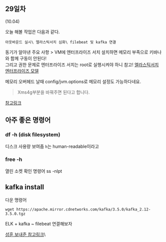 ## 29일차
(10.04)

오늘 해볼 작업은 다음과 같다.

`아웃바운드 실시\
엘라스틱서치 심화\
filebeat 및 kafka 연결`

동기가 알아낸 주요 사항 > VM에 엔터프라이즈 서치 설치하면 메모리 부족으로 키바나와 함께 구동이 안된다!\
그리고 권한 문제로 엔터프라이즈 서치는 root로 실행시켜야 하니 참고!
[엘라스틱서치 엔터프라이즈 모델](https://glimmer-hornet-7dd.notion.site/enterprise-search-66109373129b481397c3911a1c4b8a2b)

메모리 오버헤드 날때 config/jvm.options로 메모리 설정도 가능하다네요.

> Xms4g부분을 바꿔주면 된다고 합니다.

[참고링크](https://ashespia.tistory.com/36)

## 아주 좋은 명령어

### df -h (disk filesystem)
디스크 사용량 보여줌 `h`는 human-readable이라고

### free -h

열린 소켓 확인 명령어 ss -nlpt 


## kafka install
다운 명령어

    wget https://apache.mirror.cdnetworks.com/kafka/3.5.0/kafka_2.12-3.5.0.tgz

ELK + kafka ~ filebeat 연결해보자

[성훈 보내준 참고링크](https://feellikeghandi.tistory.com/44)\
